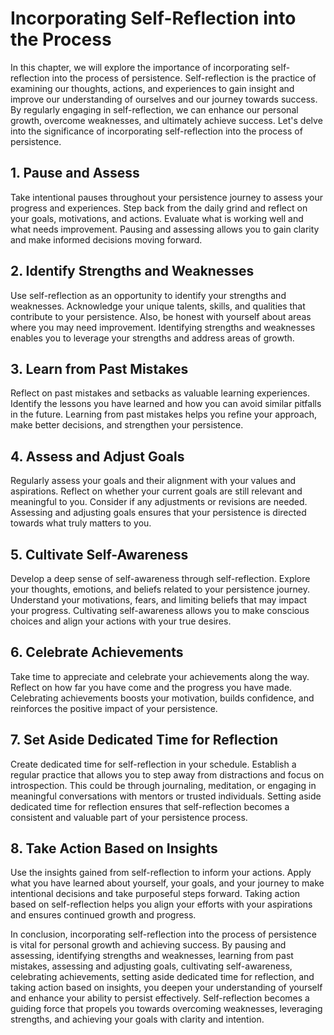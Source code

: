 # Incorporating Self-Reflection into the Process

In this chapter, we will explore the importance of incorporating self-reflection into the process of persistence. Self-reflection is the practice of examining our thoughts, actions, and experiences to gain insight and improve our understanding of ourselves and our journey towards success. By regularly engaging in self-reflection, we can enhance our personal growth, overcome weaknesses, and ultimately achieve success. Let's delve into the significance of incorporating self-reflection into the process of persistence.

## 1\. Pause and Assess

Take intentional pauses throughout your persistence journey to assess your progress and experiences. Step back from the daily grind and reflect on your goals, motivations, and actions. Evaluate what is working well and what needs improvement. Pausing and assessing allows you to gain clarity and make informed decisions moving forward.

## 2\. Identify Strengths and Weaknesses

Use self-reflection as an opportunity to identify your strengths and weaknesses. Acknowledge your unique talents, skills, and qualities that contribute to your persistence. Also, be honest with yourself about areas where you may need improvement. Identifying strengths and weaknesses enables you to leverage your strengths and address areas of growth.

## 3\. Learn from Past Mistakes

Reflect on past mistakes and setbacks as valuable learning experiences. Identify the lessons you have learned and how you can avoid similar pitfalls in the future. Learning from past mistakes helps you refine your approach, make better decisions, and strengthen your persistence.

## 4\. Assess and Adjust Goals

Regularly assess your goals and their alignment with your values and aspirations. Reflect on whether your current goals are still relevant and meaningful to you. Consider if any adjustments or revisions are needed. Assessing and adjusting goals ensures that your persistence is directed towards what truly matters to you.

## 5\. Cultivate Self-Awareness

Develop a deep sense of self-awareness through self-reflection. Explore your thoughts, emotions, and beliefs related to your persistence journey. Understand your motivations, fears, and limiting beliefs that may impact your progress. Cultivating self-awareness allows you to make conscious choices and align your actions with your true desires.

## 6\. Celebrate Achievements

Take time to appreciate and celebrate your achievements along the way. Reflect on how far you have come and the progress you have made. Celebrating achievements boosts your motivation, builds confidence, and reinforces the positive impact of your persistence.

## 7\. Set Aside Dedicated Time for Reflection

Create dedicated time for self-reflection in your schedule. Establish a regular practice that allows you to step away from distractions and focus on introspection. This could be through journaling, meditation, or engaging in meaningful conversations with mentors or trusted individuals. Setting aside dedicated time for reflection ensures that self-reflection becomes a consistent and valuable part of your persistence process.

## 8\. Take Action Based on Insights

Use the insights gained from self-reflection to inform your actions. Apply what you have learned about yourself, your goals, and your journey to make intentional decisions and take purposeful steps forward. Taking action based on self-reflection helps you align your efforts with your aspirations and ensures continued growth and progress.

In conclusion, incorporating self-reflection into the process of persistence is vital for personal growth and achieving success. By pausing and assessing, identifying strengths and weaknesses, learning from past mistakes, assessing and adjusting goals, cultivating self-awareness, celebrating achievements, setting aside dedicated time for reflection, and taking action based on insights, you deepen your understanding of yourself and enhance your ability to persist effectively. Self-reflection becomes a guiding force that propels you towards overcoming weaknesses, leveraging strengths, and achieving your goals with clarity and intention.
